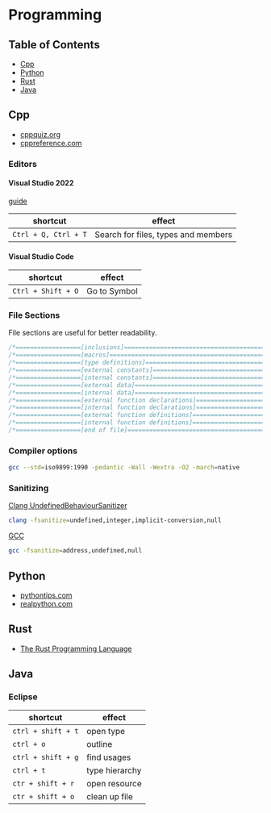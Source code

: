 # Programming

## Table of Contents

- [Cpp](#cpp)
- [Python](#python)
- [Rust](#rust)
- [Java](#java)

## Cpp

- [cppquiz.org](https://cppquiz.org)
- [cppreference.com](https://en.cppreference.com/w/)

### Editors

#### Visual Studio 2022

[guide](https://docs.microsoft.com/en-us/visualstudio/ide/navigating-code?source=recommendations&view=vs-2022)

| shortcut             | effect                              |
| -------------------- | ----------------------------------- |
| `Ctrl + Q, Ctrl + T` | Search for files, types and members |

#### Visual Studio Code

| shortcut           | effect       |
| ------------------ | ------------ |
| `Ctrl + Shift + O` | Go to Symbol |

### File Sections

File sections are useful for better readability.

```c
/*==================[inclusions]============================================*/
/*==================[macros]================================================*/
/*==================[type definitions]======================================*/
/*==================[external constants]====================================*/
/*==================[internal constants]====================================*/
/*==================[external data]=========================================*/
/*==================[internal data]=========================================*/
/*==================[external function declarations]========================*/
/*==================[internal function declarations]========================*/
/*==================[external function definitions]=========================*/
/*==================[internal function definitions]=========================*/
/*==================[end of file]===========================================*/
```

### Compiler options

```bash
gcc --std=iso9899:1990 -pedantic -Wall -Wextra -O2 -march=native
```

### Sanitizing

[Clang UndefinedBehaviourSanitizer](https://clang.llvm.org/docs/UndefinedBehaviorSanitizer.html)

```bash
clang -fsanitize=undefined,integer,implicit-conversion,null
```

[GCC](https://gcc.gnu.org/onlinedocs/gcc/Instrumentation-Options.html)

```bash
gcc -fsanitize=address,undefined,null
```

## Python

- [pythontips.com](https://book.pythontips.com/)
- [realpython.com](https://realpython.com/)

## Rust

- [The Rust Programming Language](https://doc.rust-lang.org/book/)

## Java

### Eclipse

| shortcut           | effect         |
| ------------------ | -------------- |
| `ctrl + shift + t` | open type      |
| `ctrl + o`         | outline        |
| `ctrl + shift + g` | find usages    |
| `ctrl + t`         | type hierarchy |
| `ctr + shift + r`  | open resource  |
| `ctr + shift + o`  | clean up file  |
